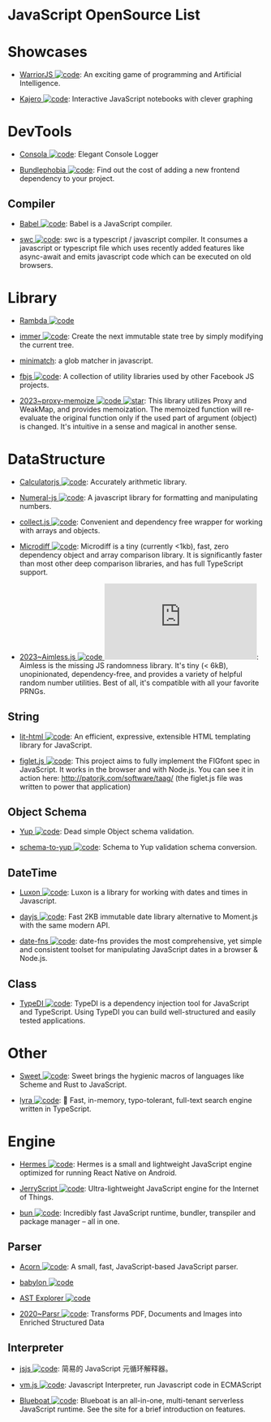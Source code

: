 # JavaScript OpenSource List

# Showcases

- [WarriorJS ![code](https://ng-tech.icu/assets/code.svg)](https://github.com/olistic/warriorjs): An exciting game of programming and Artificial Intelligence.

- [Kajero ![code](https://ng-tech.icu/assets/code.svg)](https://github.com/JoelOtter/kajero): Interactive JavaScript notebooks with clever graphing

# DevTools

- [Consola ![code](https://ng-tech.icu/assets/code.svg)](https://github.com/nuxt/consola): Elegant Console Logger

- [Bundlephobia ![code](https://ng-tech.icu/assets/code.svg)](https://github.com/pastelsky/bundlephobia): Find out the cost of adding a new frontend dependency to your project.

## Compiler

- [Babel ![code](https://ng-tech.icu/assets/code.svg)](https://babeljs.io/): Babel is a JavaScript compiler.

- [swc ![code](https://ng-tech.icu/assets/code.svg)](https://swc.rs/): swc is a typescript / javascript compiler. It consumes a javascript or typescript file which uses recently added features like async-await and emits javascript code which can be executed on old browsers.

# Library

- [Rambda ![code](https://ng-tech.icu/assets/code.svg)](http://ramdajs.com/0.22.1/index.html)

- [immer ![code](https://ng-tech.icu/assets/code.svg)](https://github.com/mweststrate/immer): Create the next immutable state tree by simply modifying the current tree.

- [minimatch](https://github.com/isaacs/minimatch): a glob matcher in javascript.

- [fbjs ![code](https://ng-tech.icu/assets/code.svg)](https://github.com/facebook/fbjs): A collection of utility libraries used by other Facebook JS projects.

- [2023~proxy-memoize ![code](https://ng-tech.icu/assets/code.svg) ![star](https://img.shields.io/github/stars/dai-shi/proxy-memoize)](https://github.com/dai-shi/proxy-memoize): This library utilizes Proxy and WeakMap, and provides memoization. The memoized function will re-evaluate the original function only if the used part of argument (object) is changed. It's intuitive in a sense and magical in another sense.

# DataStructure

- [Calculatorjs ![code](https://ng-tech.icu/assets/code.svg)](https://github.com/fzred/calculatorjs): Accurately arithmetic library.

- [Numeral-js ![code](https://ng-tech.icu/assets/code.svg)](https://github.com/adamwdraper/Numeral-js): A javascript library for formatting and manipulating numbers.

- [collect.js ![code](https://ng-tech.icu/assets/code.svg)](https://github.com/ecrmnn/collect.js): Convenient and dependency free wrapper for working with arrays and objects.

- [Microdiff ![code](https://ng-tech.icu/assets/code.svg)](https://github.com/AsyncBanana/microdiff): Microdiff is a tiny (currently <1kb), fast, zero dependency object and array comparison library. It is significantly faster than most other deep comparison libraries, and has full TypeScript support.

- [2023~Aimless.js ![code](https://ng-tech.icu/assets/code.svg) ![star](https://img.shields.io/github/stars/ChrisCavs/aimless.js)](https://github.com/ChrisCavs/aimless.js): Aimless is the missing JS randomness library. It's tiny (< 6kB), unopinionated, dependency-free, and provides a variety of helpful random number utilities. Best of all, it's compatible with all your favorite PRNGs.

## String

- [lit-html ![code](https://ng-tech.icu/assets/code.svg)](https://github.com/Polymer/lit-html): An efficient, expressive, extensible HTML templating library for JavaScript.

- [figlet.js ![code](https://ng-tech.icu/assets/code.svg)](https://github.com/patorjk/figlet.js): This project aims to fully implement the FIGfont spec in JavaScript. It works in the browser and with Node.js. You can see it in action here: http://patorjk.com/software/taag/ (the figlet.js file was written to power that application)

## Object Schema

- [Yup ![code](https://ng-tech.icu/assets/code.svg)](https://github.com/jquense/yup): Dead simple Object schema validation.

- [schema-to-yup ![code](https://ng-tech.icu/assets/code.svg)](https://github.com/kristianmandrup/schema-to-yup): Schema to Yup validation schema conversion.

## DateTime

- [Luxon ![code](https://ng-tech.icu/assets/code.svg)](https://github.com/moment/luxon): Luxon is a library for working with dates and times in Javascript.

- [dayjs ![code](https://ng-tech.icu/assets/code.svg)](https://github.com/xx45/dayjs): Fast 2KB immutable date library alternative to Moment.js with the same modern API.

- [date-fns ![code](https://ng-tech.icu/assets/code.svg)](https://date-fns.org/): date-fns provides the most comprehensive, yet simple and consistent toolset for manipulating JavaScript dates in a browser & Node.js.

## Class

- [TypeDI ![code](https://ng-tech.icu/assets/code.svg)](https://github.com/typestack/typedi): TypeDI is a dependency injection tool for JavaScript and TypeScript. Using TypeDI you can build well-structured and easily tested applications.

# Other

- [Sweet ![code](https://ng-tech.icu/assets/code.svg)](https://www.sweetjs.org/): Sweet brings the hygienic macros of languages like Scheme and Rust to JavaScript.

- [lyra ![code](https://ng-tech.icu/assets/code.svg)](https://github.com/nearform/lyra): 🌌 Fast, in-memory, typo-tolerant, full-text search engine written in TypeScript.

# Engine

- [Hermes ![code](https://ng-tech.icu/assets/code.svg)](https://github.com/facebook/hermes): Hermes is a small and lightweight JavaScript engine optimized for running React Native on Android.

- [JerryScript ![code](https://ng-tech.icu/assets/code.svg)](https://github.com/jerryscript-project/jerryscript): Ultra-lightweight JavaScript engine for the Internet of Things.

- [bun ![code](https://ng-tech.icu/assets/code.svg)](https://github.com/Jarred-Sumner/bun): Incredibly fast JavaScript runtime, bundler, transpiler and package manager – all in one.

## Parser

- [Acorn ![code](https://ng-tech.icu/assets/code.svg)](https://github.com/ternjs/acorn): A small, fast, JavaScript-based JavaScript parser.

- [babylon ![code](https://ng-tech.icu/assets/code.svg)](https://github.com/babel/babylon)

- [AST Explorer ![code](https://ng-tech.icu/assets/code.svg)](https://astexplorer.net/)

- [2020~Parsr ![code](https://ng-tech.icu/assets/code.svg)](https://github.com/axa-group/Parsr): Transforms PDF, Documents and Images into Enriched Structured Data

## Interpreter

- [jsjs ![code](https://ng-tech.icu/assets/code.svg)](https://github.com/bramblex/jsjs): 简易的 JavaScript 元循环解释器。

- [vm.js ![code](https://ng-tech.icu/assets/code.svg)](https://github.com/axetroy/vm.js): Javascript Interpreter, run Javascript code in ECMAScript

- [Blueboat ![code](https://ng-tech.icu/assets/code.svg)](https://github.com/losfair/blueboat): Blueboat is an all-in-one, multi-tenant serverless JavaScript runtime. See the site for a brief introduction on features.
